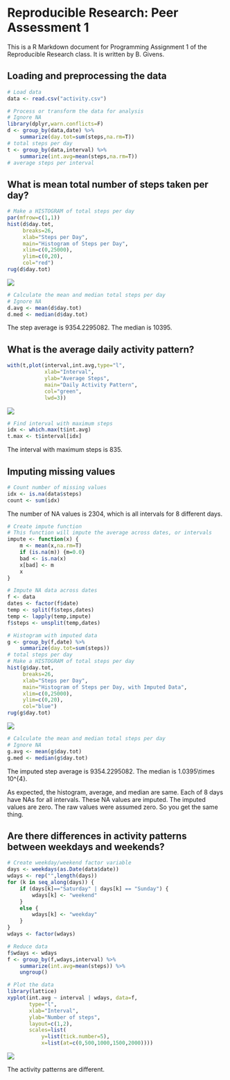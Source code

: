 # Reproducible Research: Peer Assessment 1

This is a R Markdown document for Programming Assignment 1 of the Reproducible Research class.  It is written by B. Givens.

## Loading and preprocessing the data


```r
# Load data
data <- read.csv("activity.csv")
```


```r
# Process or transform the data for analysis
# Ignore NA
library(dplyr,warn.conflicts=F)
d <- group_by(data,date) %>%
    summarize(day.tot=sum(steps,na.rm=T)) 
# total steps per day
t <- group_by(data,interval) %>%
    summarize(int.avg=mean(steps,na.rm=T)) 
# average steps per interval
```

## What is mean total number of steps taken per day?


```r
# Make a HISTOGRAM of total steps per day
par(mfrow=c(1,1))
hist(d$day.tot,
     breaks=26,
     xlab="Steps per Day",
     main="Histogram of Steps per Day",
     xlim=c(0,25000),
     ylim=c(0,20),
     col="red")
rug(d$day.tot)
```

![](./PA1_template_files/figure-html/histogram-1.png) 


```r
# Calculate the mean and median total steps per day
# Ignore NA
d.avg <- mean(d$day.tot)
d.med <- median(d$day.tot)
```

The step average is 9354.2295082.  The median is 10395.

## What is the average daily activity pattern?


```r
with(t,plot(interval,int.avg,type="l",
            xlab="Interval",
            ylab="Average Steps",
            main="Daily Activity Pattern",
            col="green",
            lwd=3))
```

![](./PA1_template_files/figure-html/time-series-plot,-1.png) 


```r
# Find interval with maximum steps
idx <- which.max(t$int.avg)
t.max <- t$interval[idx]
```

The interval with maximum steps is 835.

## Imputing missing values


```r
# Count number of missing values
idx <- is.na(data$steps)
count <- sum(idx)
```

The number of NA values is 2304, which is all intervals for 8 different days.  


```r
# Create impute function
# This function will impute the average across dates, or intervals
impute <- function(x) {
    m <- mean(x,na.rm=T)
    if (is.na(m)) {m=0.0}
    bad <- is.na(x)
    x[bad] <- m
    x
}
```


```r
# Impute NA data across dates
f <- data
dates <- factor(f$date)
temp <- split(f$steps,dates)
temp <- lapply(temp,impute)
f$steps <- unsplit(temp,dates)
```


```r
# Histogram with imputed data
g <- group_by(f,date) %>%
    summarize(day.tot=sum(steps)) 
# total steps per day
# Make a HISTOGRAM of total steps per day
hist(g$day.tot,
     breaks=26,
     xlab="Steps per Day",
     main="Histogram of Steps per Day, with Imputed Data",
     xlim=c(0,25000),
     ylim=c(0,20),
     col="blue")
rug(g$day.tot)
```

![](./PA1_template_files/figure-html/make-another-hist-1.png) 


```r
# Calculate the mean and median total steps per day
# Ignore NA
g.avg <- mean(g$day.tot)
g.med <- median(g$day.tot)
```

The imputed step average is 9354.2295082.  The median is 1.0395\times 10^{4}.  

As expected, the histogram, average, and median are same.  Each of 8 days have NAs for all intervals. These NA values are imputed.  The imputed values are zero.  The raw values were assumed zero.  So you get the same thing.

## Are there differences in activity patterns between weekdays and weekends?


```r
# Create weekday/weekend factor variable
days <- weekdays(as.Date(data$date))
wdays <- rep("",length(days))
for (k in seq_along(days)) {
    if (days[k]=="Saturday" | days[k] == "Sunday") {
        wdays[k] <- "weekend"
    }
    else {
        wdays[k] <- "weekday"
    }
}
wdays <- factor(wdays)
```


```r
# Reduce data
f$wdays <- wdays
f <- group_by(f,wdays,interval) %>%
    summarize(int.avg=mean(steps)) %>%
    ungroup()
```


```r
# Plot the data
library(lattice)
xyplot(int.avg ~ interval | wdays, data=f,
       type="l",
       xlab="Interval",
       ylab="Number of steps",
       layout=c(1,2),
       scales=list(
           y=list(tick.number=5),
           x=list(at=c(0,500,1000,1500,2000))))
```

![](./PA1_template_files/figure-html/lattice-1.png) 

The activity patterns are different.

